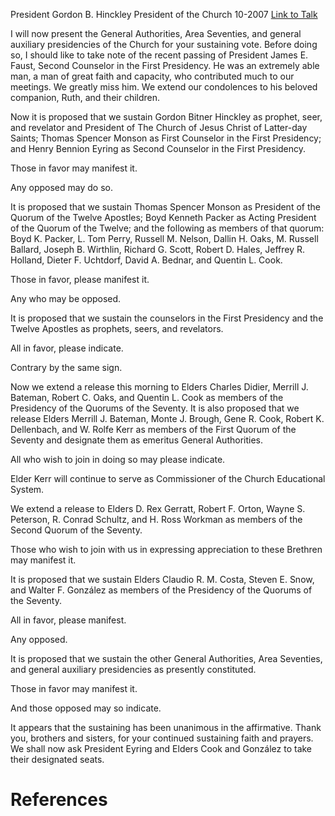 President Gordon B. Hinckley
President of the Church
10-2007
[Link to Talk](https://www.churchofjesuschrist.org/study/general-conference/2007/10/the-sustaining-of-church-officers?lang=eng)

I will now present the General Authorities, Area Seventies, and general auxiliary presidencies of the Church for your sustaining vote. Before doing so, I should like to take note of the recent passing of President James E. Faust, Second Counselor in the First Presidency. He was an extremely able man, a man of great faith and capacity, who contributed much to our meetings. We greatly miss him. We extend our condolences to his beloved companion, Ruth, and their children.

Now it is proposed that we sustain Gordon Bitner Hinckley as prophet, seer, and revelator and President of The Church of Jesus Christ of Latter-day Saints; Thomas Spencer Monson as First Counselor in the First Presidency; and Henry Bennion Eyring as Second Counselor in the First Presidency.

Those in favor may manifest it.

Any opposed may do so.

It is proposed that we sustain Thomas Spencer Monson as President of the Quorum of the Twelve Apostles; Boyd Kenneth Packer as Acting President of the Quorum of the Twelve; and the following as members of that quorum: Boyd K. Packer, L. Tom Perry, Russell M. Nelson, Dallin H. Oaks, M. Russell Ballard, Joseph B. Wirthlin, Richard G. Scott, Robert D. Hales, Jeffrey R. Holland, Dieter F. Uchtdorf, David A. Bednar, and Quentin L. Cook.

Those in favor, please manifest it.

Any who may be opposed.

It is proposed that we sustain the counselors in the First Presidency and the Twelve Apostles as prophets, seers, and revelators.

All in favor, please indicate.

Contrary by the same sign.

Now we extend a release this morning to Elders Charles Didier, Merrill J. Bateman, Robert C. Oaks, and Quentin L. Cook as members of the Presidency of the Quorums of the Seventy. It is also proposed that we release Elders Merrill J. Bateman, Monte J. Brough, Gene R. Cook, Robert K. Dellenbach, and W. Rolfe Kerr as members of the First Quorum of the Seventy and designate them as emeritus General Authorities.

All who wish to join in doing so may please indicate.

Elder Kerr will continue to serve as Commissioner of the Church Educational System.

We extend a release to Elders D. Rex Gerratt, Robert F. Orton, Wayne S. Peterson, R. Conrad Schultz, and H. Ross Workman as members of the Second Quorum of the Seventy.

Those who wish to join with us in expressing appreciation to these Brethren may manifest it.



It is proposed that we sustain Elders Claudio R. M. Costa, Steven E. Snow, and Walter F. González as members of the Presidency of the Quorums of the Seventy.

All in favor, please manifest.

Any opposed.

It is proposed that we sustain the other General Authorities, Area Seventies, and general auxiliary presidencies as presently constituted.

Those in favor may manifest it.

And those opposed may so indicate.

It appears that the sustaining has been unanimous in the affirmative. Thank you, brothers and sisters, for your continued sustaining faith and prayers. We shall now ask President Eyring and Elders Cook and González to take their designated seats.

# References

